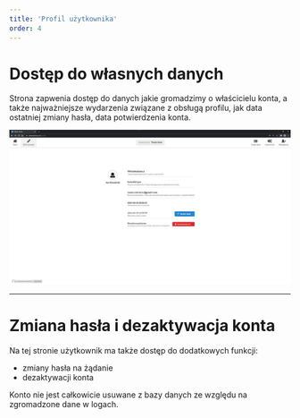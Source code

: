 ```yaml
---
title: 'Profil użytkownika'
order: 4
---
```


# Dostęp do własnych danych

Strona zapwenia dostęp do danych jakie gromadzimy o właścicielu konta, a także najważniejsze wydarzenia związane z obsługą profilu, jak data ostatniej zmiany hasła, data potwierdzenia konta.

![](../src/images/styp/profile_page.png)

---

# Zmiana hasła i dezaktywacja konta

Na tej stronie użytkownik ma także dostęp do dodatkowych funkcji:

- zmiany hasła na żądanie
- dezaktywacji konta

Konto nie jest całkowicie usuwane z bazy danych ze względu na zgromadzone dane w logach.
